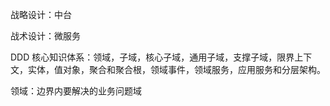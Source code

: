 战略设计：中台

战术设计：微服务

DDD 核心知识体系：领域，子域，核心子域，通用子域，支撑子域，限界上下文，实体，值对象，聚合和聚合根，领域事件，领域服务，应用服务和分层架构。

领域：边界内要解决的业务问题域